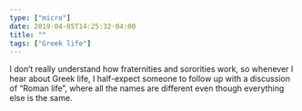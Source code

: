 ```yaml
---
type: ["micro"]
date: 2019-04-05T14:25:32-04:00
title: ""
tags: ["Greek life"]
---
```

I don’t really understand how fraternities and sororities work, so whenever I hear about Greek life, I half-expect someone to follow up with a discussion of “Roman life”, where all the names are different even though everything else is the same.
